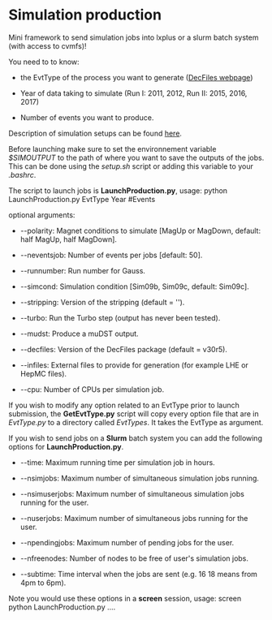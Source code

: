 # Simulation production

Mini framework to send simulation jobs into lxplus or a slurm batch system (with access to cvmfs)!

You need to to know:

* the EvtType of the process you want to generate ([DecFiles webpage](http://lhcb-release-area.web.cern.ch/LHCb-release-area/DOC/decfiles/releases/dev/table_evttype.php))	

* Year of data taking to simulate (Run I: 2011, 2012, Run II: 2015, 2016, 2017)

* Number of events you want to produce.

Description of simulation setups can be found [here](https://github.com/marinang/SimulationProduction/tree/master/simjob/setup).
	
Before launching make sure to set the environnement variable _$SIMOUTPUT_ to the path of where you want to save the outputs of the jobs. This can be done using the _setup.sh_ script or adding this variable to your _.bashrc_.

The script to launch jobs is **LaunchProduction.py**, usage: python LaunchProduction.py EvtType Year #Events

optional arguments:

* --polarity: Magnet conditions to simulate [MagUp or MagDown, default: half MagUp, half MagDown].

* --neventsjob: Number of events per jobs [default: 50]. 

* --runnumber: Run number for Gauss.

* --simcond: Simulation condition [Sim09b, Sim09c, default: Sim09c].

* --stripping: Version of the stripping (default = '').

* --turbo: Run the Turbo step (output has never been tested).

* --mudst: Produce a muDST output.

* --decfiles: Version of the DecFiles package (default = v30r5).

* --infiles: External files to provide for generation (for example LHE or HepMC files).

* --cpu: Number of CPUs per simulation job.
	
If you wish to modify any option related to an EvtType prior to launch submission, the **GetEvtType.py** script will copy every option file that are in _EvtType.py_ to a directory called _EvtTypes_. It takes the EvtType as argument.

If you wish to send jobs on a **Slurm** batch system you can add the following options for **LaunchProduction.py**.

* --time: Maximum running time per simulation job in hours.

* --nsimjobs: Maximum number of simultaneous simulation jobs running.
		
* --nsimuserjobs: Maximum number of simultaneous simulation jobs running for the user.
												
* --nuserjobs: Maximum number of simultaneous jobs running for the user.
												
* --npendingjobs: Maximum number of pending jobs for the user.

* --nfreenodes: Number of nodes to be free of user's simulation jobs.
		
* --subtime: Time interval when the jobs are sent (e.g. 16 18 means from 4pm to 6pm).

Note you would use these options in a **screen** session, usage: screen python LaunchProduction.py ....
